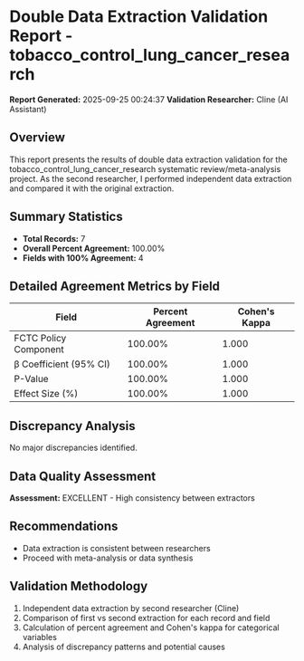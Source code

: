 # Double Data Extraction Validation Report - tobacco_control_lung_cancer_research

**Report Generated:** 2025-09-25 00:24:37
**Validation Researcher:** Cline (AI Assistant)

## Overview
This report presents the results of double data extraction validation for the tobacco_control_lung_cancer_research systematic review/meta-analysis project. As the second researcher, I performed independent data extraction and compared it with the original extraction.

## Summary Statistics
- **Total Records:** 7
- **Overall Percent Agreement:** 100.00%
- **Fields with 100% Agreement:** 4

## Detailed Agreement Metrics by Field

| Field | Percent Agreement | Cohen's Kappa |
|-------|------------------|---------------|
| FCTC Policy Component | 100.00% | 1.000 |
| β Coefficient (95% CI) | 100.00% | 1.000 |
| P-Value | 100.00% | 1.000 |
| Effect Size (%) | 100.00% | 1.000 |

## Discrepancy Analysis

No major discrepancies identified.

## Data Quality Assessment

**Assessment:** EXCELLENT - High consistency between extractors

## Recommendations

- Data extraction is consistent between researchers
- Proceed with meta-analysis or data synthesis

## Validation Methodology

1. Independent data extraction by second researcher (Cline)
2. Comparison of first vs second extraction for each record and field
3. Calculation of percent agreement and Cohen's kappa for categorical variables
4. Analysis of discrepancy patterns and potential causes
